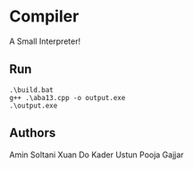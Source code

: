 # Compiler
A Small Interpreter!

## Run
``` 
.\build.bat
g++ .\aba13.cpp -o output.exe
.\output.exe
```

## Authors

Amin Soltani
Xuan Do
Kader Ustun	
Pooja Gajjar